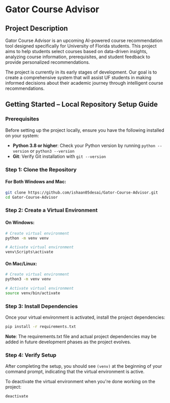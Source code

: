 # Gator Course Advisor

## Project Description

Gator Course Advisor is an upcoming AI-powered course recommendation tool designed specifically for University of Florida students. This project aims to help students select courses based on data-driven insights, analyzing course information, prerequisites, and student feedback to provide personalized recommendations.

The project is currently in its early stages of development. Our goal is to create a comprehensive system that will assist UF students in making informed decisions about their academic journey through intelligent course recommendations.

## Getting Started – Local Repository Setup Guide

### Prerequisites

Before setting up the project locally, ensure you have the following installed on your system:

- **Python 3.8 or higher**: Check your Python version by running `python --version` or `python3 --version`
- **Git**: Verify Git installation with `git --version`

### Step 1: Clone the Repository

#### For Both Windows and Mac:

```bash
git clone https://github.com/ishaan05desai/Gator-Course-Advisor.git
cd Gator-Course-Advisor
```

### Step 2: Create a Virtual Environment

#### On Windows:

```bash
# Create virtual environment
python -m venv venv

# Activate virtual environment
venv\Scripts\activate
```

#### On Mac/Linux:

```bash
# Create virtual environment
python3 -m venv venv

# Activate virtual environment
source venv/bin/activate
```

### Step 3: Install Dependencies

Once your virtual environment is activated, install the project dependencies:

```bash
pip install -r requirements.txt
```

**Note**: The requirements.txt file and actual project dependencies may be added in future development phases as the project evolves.

### Step 4: Verify Setup

After completing the setup, you should see `(venv)` at the beginning of your command prompt, indicating that the virtual environment is active.

To deactivate the virtual environment when you're done working on the project:

```bash
deactivate
```
